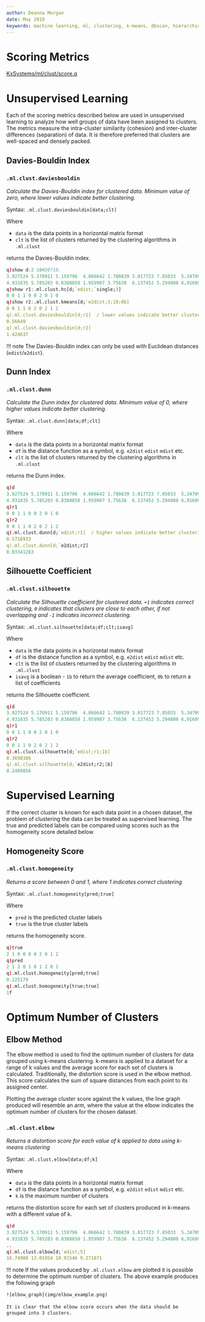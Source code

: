 ```yaml
---
author: Deanna Morgan
date: May 2019
keywords: machine learning, ml, clustering, k-means, dbscan, hierarchical, cure, scoring, davies-bouldin, dunn, silhouette, homogeneity, elbow
---
```


# <i class="fas fa-share-alt"></i> Scoring Metrics

<i class="fab fa-github"></i>
[KxSystems/ml/clust/score.q](https://github.com/kxsystems/ml/clust/score.q)

# Unsupervised Learning

Each of the scoring metrics described below are used in unsupervised learning to analyze how well groups of data have been assigned to clusters. The metrics measure the intra-cluster similarity (cohesion) and inter-cluster differences (separation) of data. It is therefore preferred that clusters are well-spaced and densely packed.

## Davies-Bouldin Index

### `.ml.clust.daviesbouldin`

_Calculate the Davies-Bouldin index for clustered data. Minimum value of zero, where lower values indicate better clustering._

Syntax: `.ml.clust.daviesbouldin[data;clt]`

Where

- `data` is the data points in a horizontal matrix format
- `clt` is the list of clusters returned by the clustering algorithms in `.ml.clust`

returns the Davies-Bouldin index.

```q
q)show d:2 10#20?10.
3.927524 5.170911 5.159796  4.066642 1.780839 3.017723 7.85033  5.347096..
4.931835 5.785203 0.8388858 1.959907 3.75638  6.137452 5.294808 6.916099..
q)show r1:.ml.clust.hc[d;`edist;`single;3]
0 0 1 1 0 0 2 0 1 0
q)show r2:.ml.clust.kmeans[d;`e2dist;3;10;0b]
0 0 1 1 0 2 0 2 1 2
q).ml.clust.daviesbouldin[d;r1]  / lower values indicate better clustering
0.56649
q).ml.clust.daviesbouldin[d;r2]
1.424637
```

!!! note
	The Davies-Bouldin index can only be used with Euclidean distances (`edist`/`e2dist`).
    
## Dunn Index

### `.ml.clust.dunn`

_Calculate the Dunn index for clustered data. Minimum value of 0, where higher values indicate better clustering._

Syntax: `.ml.clust.dunn[data;df;clt]`

Where

- `data` is the data points in a horizontal matrix format
- `df` is the distance function as a symbol, e.g. `e2dist` `edist` `mdist` etc.
- `clt` is the list of clusters returned by the clustering algorithms in `.ml.clust`

returns the Dunn index.

```q
q)d
3.927524 5.170911 5.159796  4.066642 1.780839 3.017723 7.85033  5.347096..
4.931835 5.785203 0.8388858 1.959907 3.75638  6.137452 5.294808 6.916099..
q)r1
0 0 1 1 0 0 2 0 1 0
q)r2
0 0 1 1 0 2 0 2 1 2
q).ml.clust.dunn[d;`edist;r1]  / higher values indicate better clustering  
0.5716933
q).ml.clust.dunn[d;`e2dist;r2]
0.03341283
```

## Silhouette Coefficient

### `.ml.clust.silhouette`

_Calculate the Silhouette coefficient for clustered data. `+1` indicates correct clustering, `0` indicates that clusters are close to each other, if not overlapping and `-1` indicates incorrect clustering._

Syntax: `.ml.clust.silhouette[data;df;clt;isavg]`

Where

- `data` is the data points in a horizontal matrix format
- `df` is the distance function as a symbol, e.g. `e2dist` `edist` `mdist` etc.
- `clt` is the list of clusters returned by the clustering algorithms in `.ml.clust`
- `isavg` is a boolean - `1b` to return the average coefficient, `0b` to return a list of coefficients

returns the Silhouette coefficient.

```q
q)d
3.927524 5.170911 5.159796  4.066642 1.780839 3.017723 7.85033  5.347096..
4.931835 5.785203 0.8388858 1.959907 3.75638  6.137452 5.294808 6.916099..
q)r1
0 0 1 1 0 0 2 0 1 0
q)r2
0 0 1 1 0 2 0 2 1 2
q).ml.clust.silhouette[d;`edist;r1;1b]
0.3698386
q).ml.clust.silhouette[d;`e2dist;r2;1b]
0.2409856
```

# Supervised Learning

If the correct cluster is known for each data point in a chosen dataset, the problem of clustering the data can be treated as supervised learning. The true and predicted labels can be compared using scores such as the homogeneity score detailed below.

## Homogeneity Score

### `.ml.clust.homogeneity`

_Returns a score between 0 and 1, where 1 indicates correct clustering_

Syntax: `.ml.clust.homogeneity[pred;true]`

Where

-  `pred` is the predicted cluster labels
-  `true` is the true cluster labels

returns the homogeneity score.

```q
q)true
2 1 0 0 0 0 2 0 1 2
q)pred
2 1 2 0 1 0 1 2 0 1
q).ml.clust.homogeneity[pred;true]
0.225179
q).ml.clust.homogeneity[true;true]
1f
```

# Optimum Number of Clusters

## Elbow Method

The elbow method is used to find the optimum number of clusters for data grouped using k-means clustering. k-means is applied to a dataset for a range of k values and the average score for each set of clusters is calculated. Traditionally, the distortion score is used in the elbow method. This score calculates the sum of square distances from each point to its assigned center.

Plotting the average cluster score against the k values, the line graph produced will resemble an arm, where the value at the elbow indicates the optimum number of clusters for the chosen dataset.

### `.ml.clust.elbow`

_Returns a distortion score for each value of k applied to data using k-means clustering_

Syntax: `.ml.clust.elbow[data;df;k]`

Where

- `data` is the data points in a horizontal matrix format
- `df` is the distance function as a symbol, e.g. `e2dist` `edist` `mdist` etc.
- `k` is the maximum number of clusters

returns the distortion score for each set of clusters produced in k-means with a different value of k.

```q
q)d
3.927524 5.170911 5.159796  4.066642 1.780839 3.017723 7.85033  5.347096..
4.931835 5.785203 0.8388858 1.959907 3.75638  6.137452 5.294808 6.916099.. 
..
q).ml.clust.elbow[d;`edist;5]
16.74988 13.01954 10.91546 9.271871
```

!!! note
	If the values produced by `.ml.clust.elbow` are plotted it is possible to determine the optimum number of clusters. The above example produces the following graph

	![elbow_graph](img/elbow_example.png)

	It is clear that the elbow score occurs when the data should be grouped into 3 clusters.
